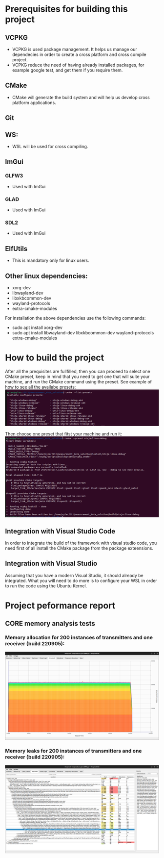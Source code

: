 # Prerequisites for building this project
## VCPKG
*	VCPKG is used package management. It helps us manage our dependecies in order to create a cross platform and cross compile project.
*	VCPKG reduce the need of having already installed packages, for example google test, and get them if you require them.

##	CMake
*	CMake will generate the build system and will help us develop cross platform applications.

##	Git
##	WS:
*	WSL will be used for cross compiling.

##  ImGui
### GLFW3
*   Used with ImGui
### GLAD
*   Used with ImGui
### SDL2
*   Used with ImGui
## ElfUtils
*   This is mandatory only for linux users.

## Other linux dependencies:
*   xorg-dev
*   libwayland-dev
*   libxkbcommon-dev
*   wayland-protocols
*   extra-cmake-modules

For installation the above dependencies use the following commands:
*   sudo apt install xorg-dev
*   sudo apt install libwayland-dev libxkbcommon-dev wayland-protocols extra-cmake-modules

# How to build the project

After all the prequisites are fullfilled, then you can proceed to select one CMake preset, keep in mind that you need to get one that will suite your machine, and run the CMake command using the preset. 
See example of how to see all the availabe presets:
![Preset Lists](./img/preset_list.png)

Then choose one preset that fitst your machine and run it:
![Preset run](./img/run_preset.png)

## Integration with Visual Studio Code

In order to integrate the build of the framework with visual studio code, you need first of all install the CMake package from the package exteensions.

## Integration with Visual Studio

Assuming that you have a modern Visual Studio, it should already be integrated. What you will need to do more is to configure your WSL in order to run the code using the Ubuntu Kernel.

# Project peformance report

## CORE memory analysis tests
### Memory allocation for 200 instances of transmitters and one receiver (build 220905):
![220905](./img/memory_consumtion_200_instances_220905.png)

### Memory leaks for 200 instances of transmitters and one receiver (build 220905):
![220905_leak](./img/memory_leak_core_220905.png)
